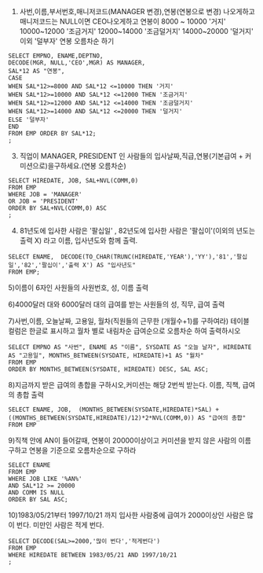 1) 사번,이름,부서번호,매니저코드(MANAGER 변경),연봉(연봉으로 변경) 나오게하고 매니저코드는 NULL이면 CEO나오게하고
연봉이 8000 ~ 10000 '거지'
10000~12000 '조금거지'
12000~14000 '조금덜거지'
14000~20000 '덜거지'
이외        '덜부자'
연봉 오름차순 하기
```
SELECT EMPNO, ENAME,DEPTNO,
DECODE(MGR, NULL,'CEO',MGR) AS MANAGER,
SAL*12 AS "연봉",
CASE
WHEN SAL*12>=8000 AND SAL*12 <=10000 THEN '거지'
WHEN SAL*12>=10000 AND SAL*12 <=12000 THEN '조금거지'
WHEN SAL*12>=12000 AND SAL*12 <=14000 THEN '조금덜거지'
WHEN SAL*12>=14000 AND SAL*12 <=20000 THEN '덜거지'
ELSE '덜부자'
END
FROM EMP ORDER BY SAL*12;
;
```
3) 직업이 MANAGER, PRESIDENT 인 사람들의 입사날짜,직급,연봉(기본급여 + 커미션으로)을구하세요.(연봉 오름차순)
```
SELECT HIREDATE, JOB, SAL+NVL(COMM,0)
FROM EMP
WHERE JOB = 'MANAGER'
OR JOB = 'PRESIDENT'
ORDER BY SAL+NVL(COMM,0) ASC
;
```
4) 81년도에 입사한 사람은 '팔십일' , 82년도에 입사한 사람은 '팔십이'(이외의 년도는 출력 X) 라고 이름, 입사년도와 함께 출력.
```
SELECT ENAME,  DECODE(TO_CHAR(TRUNC(HIREDATE,'YEAR'),'YY'),'81','팔십일','82','팔십이','출력 X') AS "입사년도"
FROM EMP;
```
5)이름이 6자인 사원들의 사원번호, 성, 이름 출력

6)4000달러 대와 6000달러 대의 급여를 받는 사원들의 성, 직무, 급여 출력

7)사번,이름, 오늘날짜, 고용일, 월차(직원들의 근무한 (개월수+1)를 구하여라) 테이블 컬럼은 한글로 표시하고 월차 별로 내림차순 급여순으로 오름차순 하여 출력하시오
```
SELECT EMPNO AS "사번", ENAME AS "이름", SYSDATE AS "오늘 날자", HIREDATE AS "고용일", MONTHS_BETWEEN(SYSDATE, HIREDATE)+1 AS "월차"
FROM EMP
ORDER BY MONTHS_BETWEEN(SYSDATE, HIREDATE) DESC, SAL ASC;
```
8)지금까지 받은 급여의 총합을 구하시오,커미션는 해당 2번씩 받는다.
이름, 직책, 급여의 총합 출력
```
SELECT ENAME, JOB,  (MONTHS_BETWEEN(SYSDATE,HIREDATE)*SAL) + ((MONTHS_BETWEEN(SYSDATE,HIREDATE)/12)*2*NVL(COMM,0)) AS "급여의 총합"
FROM EMP
```
9)직책 안에 AN이 들어갈때, 연봉이 20000이상이고 커미션을 받지 않은 사람의 이름 구하고 연봉을 기준으로 오름차순으로 구하라
```
SELECT ENAME
FROM EMP
WHERE JOB LIKE '%AN%'
AND SAL*12 >= 20000
AND COMM IS NULL
ORDER BY SAL ASC;
```
10)1983/05/21부터 1997/10/21 까지 입사한 사람중에 급여가 2000이상인 사람은 많이 번다. 미만인 사람은 적게 번다.
```
SELECT DECODE(SAL>=2000,'많이 번다','적게번다')
FROM EMP
WHERE HIREDATE BETWEEN 1983/05/21 AND 1997/10/21
;
```
